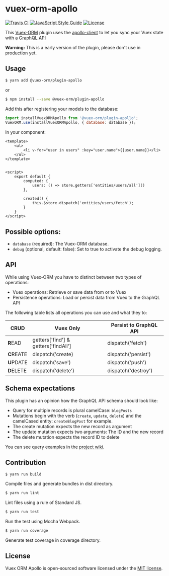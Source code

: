 # vuex-orm-apollo

[![Travis CI](https://travis-ci.org/vuex-orm/vuex-orm-apollo.svg?branch=master)](https://travis-ci.org/vuex-orm/vuex-orm-apollo)
[![JavaScript Style Guide](https://img.shields.io/badge/code_style-standard-brightgreen.svg)](https://standardjs.com)
[![License](https://img.shields.io/npm/l/@vuex-orm/vuex-orm-apollo.svg)](https://github.com/vuex-orm/vuex-orm-apollo/blob/master/LICENSE.md)

This [Vuex-ORM](https://github.com/vuex-orm/vuex-orm) plugin uses the
[apollo-client](https://www.apollographql.com/client/) to let you sync your Vuex state with
a [GraphQL API](http://graphql.org/)

**Warning:** This is a early version of the plugin, please don't use in production yet.


## Usage

```bash
$ yarn add @vuex-orm/plugin-apollo
```

or

```bash
$ npm install --save @vuex-orm/plugin-apollo
```

Add this after registering your models to the database:

```javascript
import installVuexORMApollo from '@vuex-orm/plugin-apollo';
VuexORM.use(installVuexORMApollo, { database: database });
```

In your component:

```vue
<template>
    <ul>
        <li v-for="user in users" :key="user.name">{{user.name}}</li>
    </ul>
</template>


<script>
    export default {
        computed: {
            users: () => store.getters['entities/users/all']()
        },
        
        created() {
            this.$store.dispatch('entities/users/fetch');
        }
    }
</script>
```


## Possible options:

- `database` (required): The Vuex-ORM database.
- `debug` (optional, default: false): Set to true to activate the debug logging.


## API

While using Vuex-ORM you have to distinct between two types of operations:

- Vuex operations: Retrieve or save data from or to Vuex
- Persistence operations: Load or persist data from Vuex to the GraphQL API

The following table lists all operations you can use and what they to:

CRUD | Vuex Only | Persist to GraphQL API
--| -- | --
**R**EAD | getters['find'] & getters['findAll'] | dispatch('fetch')
**C**REATE | dispatch('create) | dispatch('persist')
**U**PDATE | dispatch('save') | dispatch('push')
**D**ELETE | dispatch('delete') | dispatch('destroy')


## Schema expectations

This plugin has an opinion how the GraphQL API schema should look like:

- Query for multiple records is plural camelCase: `blogPosts`
- Mutations begin with the verb (`create`, `update`, `delete`) and the camelCased entity: `createBlogPost` for example.
- The create mutation expects the new record as argument
- The update mutation expects two arguments: The ID and the new record
- The delete mutation expects the record ID to delete

You can see query examples in the [project wiki](https://github.com/vuex-orm/vuex-orm-apollo/wiki/Example-Queries).



## Contribution

```bash
$ yarn run build
```

Compile files and generate bundles in dist directory.

```bash
$ yarn run lint
```

Lint files using a rule of Standard JS.

```bash
$ yarn run test
```

Run the test using Mocha Webpack.

```bash
$ yarn run coverage
```

Generate test coverage in coverage directory.


## License

Vuex ORM Apollo is open-sourced software licensed under the [MIT license](https://github.com/phortx/vuex-orm-apollo/blob/master/LICENSE.md).
